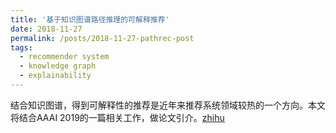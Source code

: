 ```yaml
---
title: '基于知识图谱路径推理的可解释推荐'
date: 2018-11-27
permalink: /posts/2018-11-27-pathrec-post
tags:
  - recommender system
  - knowledge graph
  - explainability
---
```


结合知识图谱，得到可解释性的推荐是近年来推荐系统领域较热的一个方向。本文将结合AAAI 2019的一篇相关工作，做论文引介。[zhihu](https://zhuanlan.zhihu.com/p/51000072)
